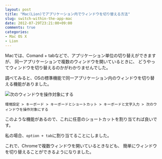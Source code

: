 ```yaml
---
layout: post
title: "Mac(Lion)でアプリケーション内でウィンドウを切り替える方法"
slug: switch-within-the-app-mac
date: 2012-07-29T23:21:00+09:00
comments: true
categories:
- Mac OS X
- Lion
---
```


Macでは、Comand + tabなどで、アプリケーション単位の切り替えができますが、
同一アプリケーションで複数のウィンドウを開いているときに、
どうやってウィンドウを切り替えるのかがわかりませんでした。

調べてみると、OSの標準機能で同一アプリケーション内のウィンドウを切り替える機能がありました。

![次のウィンドウを操作対象にする](/images/posts/2012.7.29_toggle_windows.png)

`環境設定 > キーボード > キーボードとショートカット > キーボードと文字入力 > 次のウィンドウを操作対象にする`

このような機能があるので、これに任意のショートカットを割り当てれば良いです。

私の場合、`option + tab`に割り当てることにしました。

これで、Chromeで複数ウィンドウを開いているときなども、
簡単にウィンドウを切り替えることができるようになりました。
